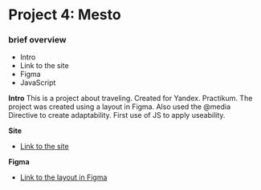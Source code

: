 # Project 4: Mesto

### brief overview
* Intro
* Link to the site
* Figma
* JavaScript

**Intro**
This is a project about traveling.
Created for Yandex. Practikum.
The project was created using a layout in Figma.
Also used the @media Directive to create adaptability.
First use of JS to apply useability.

**Site**
* [Link to the site](https://miketogo.github.io/mesto/)

**Figma**

* [Link to the layout in Figma](https://www.figma.com/file/StZjf8HnoeLdiXS7dYrLAh/JavaScript.-Sprint-4?node-id=24702%3A187)

